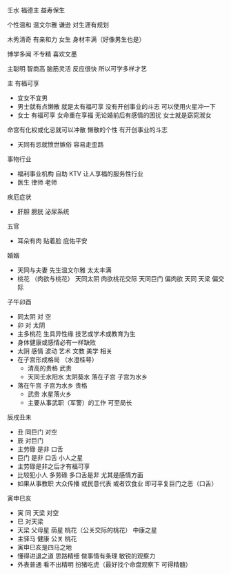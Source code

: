 壬水 福德主 益寿保生

个性温和 温文尔雅 谦逊 对生涯有规划

木秀清奇 有亲和力 女生 身材丰满（好像男生也是）

博学多闻 不专精 喜欢文墨

主聪明 智商高 脑筋灵活 反应很快 所以可学多样才艺

主 有福可享

- 宜女不宜男
- 男士就有点懒散 就是太有福可享 没有开创事业的斗志 可以使用火星冲一下
- 女士 有福可享 女命重在享福 无论婚前后有感情的困扰 女士就是窈窕淑女

命宫有化权或化忌就可以冲散 懒散的个性 有开创事业的斗志

- 天同有忌就愤世嫉俗 容易走歪路

事物行业

- 福利事业机构 自助 KTV 让人享福的服务性行业
- 医生 律师 老师

疾厄症状

- 肝胆 膀胱 泌尿系统

五官

- 耳朵有肉 贴着脸 庇佑平安

婚姻

- 天同与夫妻 先生温文尔雅 太太丰满
- 桃花 （肉欲与桃花） 天同太阴 肉欲桃花交际 天同巨门 偏肉欲 天同 天梁 偏交际

子午卯酉

- 同太阴 对 空
- 卯 对 太阴
- 主多桃花 生具异性缘 技艺或学术或教育为生
- 身体健康或感情必有一样缺败
- 太阴 感情 波动 艺术 文教 美学 相关
- 在子宫形成格局 （水澄桂萼）
  - 清高的贵格 武贵
  - 天同壬水阳水 太阴葵水 落在子宫 子宫为水乡
- 落在午宫 子宫为水乡 贵格
  - 武贵 水星落火乡
  - 主要从事武职（军警）的工作 可至局长

辰戌丑未

- 丑 同巨门 对空
- 辰 对巨门
- 主劳碌 是非 口舌
- 巨门 是非 口舌 小人之星
- 主劳碌是非之后才有福可享
- 比较犯小人 多劳碌 多口舌是非 尤其是感情方面
- 如果从事教职 大众传播 或民意代表 或者饮食业 即可平复巨门之恶（口舌）

寅申巳亥

- 寅 同 天梁 对空
- 巳 对天梁
- 天梁 父母星 荫星 桃花（公关交际的桃花） 中康之星
- 主驿马 健康 公关 桃花
- 寅申巳亥是四马之地
- 懂得进退之道 思路精细 做事情有条理 敏锐的观察力
- 外表普通 看不出精明 扮猪吃虎（最好找个命盘观察下 可得精髓）
